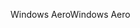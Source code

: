 <span data-ttu-id="9d259-101">Windows Aero</span><span class="sxs-lookup"><span data-stu-id="9d259-101">Windows Aero</span></span>